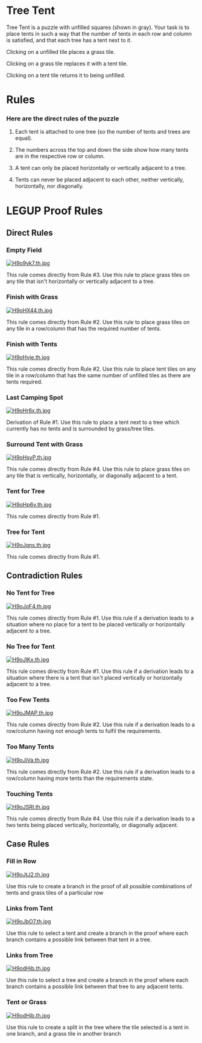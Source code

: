 # Tree Tent
Tree Tent is a puzzle with unfilled squares (shown in gray). Your task is to place tents in such a way that the number of tents in each row and column is satisfied, and that each tree has a tent next to it.

Clicking on a unfilled tile places a grass tile.

Clicking on a grass tile replaces it with a tent tile.

Clicking on a tent tile returns it to being unfilled.

# Rules
### Here are the direct rules of the puzzle

1) Each tent is attached to one tree (so the number of tents and trees are equal).

2) The numbers across the top and down the side show how many tents are in the respective row or column.

3) A tent can only be placed horizontally or vertically adjacent to a tree.

4) Tents can never be placed adjacent to each other, neither vertically, horizontally, nor diagonally.

# LEGUP Proof Rules
## Direct Rules


### Empty Field

[![H9o9yk7.th.jpg](https://iili.io/H9o9yk7.th.jpg)](https://freeimage.host/i/H9o9yk7)

This rule comes directly from Rule #3. Use this rule to place grass tiles on any tile that isn't horizontally or vertically adjacent to a tree.


### Finish with Grass

[![H9oHX44.th.jpg](https://iili.io/H9oHX44.th.jpg)](https://freeimage.host/i/H9oHX44)

This rule comes directly from Rule #2. Use this rule to place grass tiles on any tile in a row/column that has the required number of tents.

### Finish with Tents

[![H9oHvje.th.jpg](https://iili.io/H9oHvje.th.jpg)](https://freeimage.host/i/H9oHvje)

This rule comes directly from Rule #2. Use this rule to place tent tiles on any tile in a row/column that has the same number of unfilled tiles as there are tents required.  


### Last Camping Spot

[![H9oHr6x.th.jpg](https://iili.io/H9oHr6x.th.jpg)](https://freeimage.host/i/H9oHr6x)

Derivation of Rule #1. Use this rule to place a tent next to a tree which currently has no tents and is surrounded by grass/tree tiles.

### Surround Tent with Grass

[![H9oHsyP.th.jpg](https://iili.io/H9oHsyP.th.jpg)](https://freeimage.host/i/H9oHsyP)

This rule comes directly from Rule #4. Use this rule to place grass tiles on any tile that is vertically, horizontally, or diagonally adjacent to a tent.

### Tent for Tree

[![H9oHp6v.th.jpg](https://iili.io/H9oHp6v.th.jpg)](https://freeimage.host/i/H9oHp6v)

This rule comes directly from Rule #1.

### Tree for Tent

[![H9oJqns.th.jpg](https://iili.io/H9oJqns.th.jpg)](https://freeimage.host/i/H9oJqns)

This rule comes directly from Rule #1.

## Contradiction Rules

### No Tent for Tree

[![H9oJoF4.th.jpg](https://iili.io/H9oJoF4.th.jpg)](https://freeimage.host/i/H9oJoF4)

This rule comes directly from Rule #1. Use this rule if a derivation leads to a situation where no place for a tent to be placed vertically or horizontally adjacent to a tree.

### No Tree for Tent

[![H9oJlKx.th.jpg](https://iili.io/H9oJlKx.th.jpg)](https://freeimage.host/i/H9oJlKx)

This rule comes directly from Rule #1. Use this rule if a derivation leads to a situation where there is a tent that isn't placed vertically or horizontally adjacent to a tree.

### Too Few Tents

[![H9oJMAP.th.jpg](https://iili.io/H9oJMAP.th.jpg)](https://freeimage.host/i/H9oJMAP)

This rule comes directly from Rule #2. Use this rule if a derivation leads to a row/column having not enough tents to fulfil the requirements.

### Too Many Tents

[![H9oJjVa.th.jpg](https://iili.io/H9oJjVa.th.jpg)](https://freeimage.host/i/H9oJjVa)

This rule comes directly from Rule #2. Use this rule if a derivation leads to a row/column having more tents than the requirements state.



### Touching Tents

[![H9oJSRI.th.jpg](https://iili.io/H9oJSRI.th.jpg)](https://freeimage.host/i/H9oJSRI)

This rule comes directly from Rule #4. Use this rule if a derivation leads to a two tents being placed vertically, horizontally, or diagonally adjacent.



## Case Rules

### Fill in Row

[![H9oJtJ2.th.jpg](https://iili.io/H9oJtJ2.th.jpg)](https://freeimage.host/i/H9oJtJ2)

Use this rule to create a branch in the proof of all possible combinations of tents and grass tiles of a particular row 


### Links from Tent

[![H9oJbO7.th.jpg](https://iili.io/H9oJbO7.th.jpg)](https://freeimage.host/i/H9oJbO7)

Use this rule to select a tent and create a branch in the proof where each branch contains a possible link between that tent in a tree.


### Links from Tree

[![H9odHib.th.jpg](https://iili.io/H9odHib.th.jpg)](https://freeimage.host/i/H9odHib)

Use this rule to select a tree and create a branch in the proof where each branch contains a possible link between that tree to any adjacent tents.


### Tent or Grass

[![H9odHib.th.jpg](https://iili.io/H9odHib.th.jpg)](https://freeimage.host/i/H9odHib)

Use this rule to create a split in the tree where the tile selected is a tent in one branch, and a grass tile in another branch



